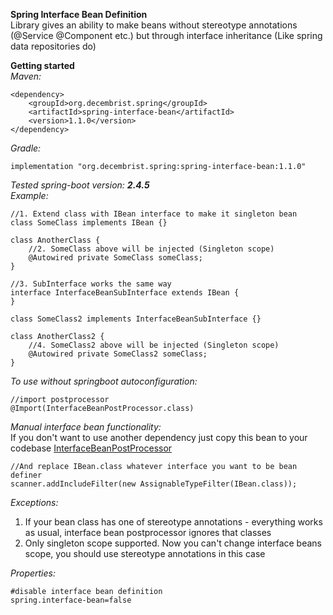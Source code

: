 **Spring Interface Bean Definition**  
Library gives an ability to make beans without stereotype annotations (@Service @Component etc.) but through interface inheritance (Like spring data repositories do)

**Getting started**  
_Maven:_  

    <dependency>
        <groupId>org.decembrist.spring</groupId>
        <artifactId>spring-interface-bean</artifactId>
        <version>1.1.0</version>
    </dependency>
_Gradle:_  

    implementation "org.decembrist.spring:spring-interface-bean:1.1.0"
_Tested spring-boot version: **2.4.5**_  
_Example:_  

    //1. Extend class with IBean interface to make it singleton bean
    class SomeClass implements IBean {}
    
    class AnotherClass {
        //2. SomeClass above will be injected (Singleton scope)
        @Autowired private SomeClass someClass;
    }
    
    //3. SubInterface works the same way
    interface InterfaceBeanSubInterface extends IBean {
    }
    
    class SomeClass2 implements InterfaceBeanSubInterface {}
    
    class AnotherClass2 {
        //4. SomeClass2 above will be injected (Singleton scope)
        @Autowired private SomeClass2 someClass;
    }
_To use without springboot autoconfiguration:_

    //import postprocessor
    @Import(InterfaceBeanPostProcessor.class)
_Manual interface bean functionality:_  
If you don't want to use another dependency just copy this bean to your codebase [InterfaceBeanPostProcessor](https://github.com/decembrist-revolt/spring-interface-bean/blob/master/src/main/java/org/decembrist/spring/interfacebean/InterfaceBeanPostProcessor.java)

    //And replace IBean.class whatever interface you want to be bean definer
    scanner.addIncludeFilter(new AssignableTypeFilter(IBean.class));
_Exceptions:_  
1. If your bean class has one of stereotype annotations - everything works as usual, interface bean postprocessor ignores that classes
2. Only singleton scope supported. Now you can't change interface beans scope, you should use stereotype annotations in this case

_Properties:_

    #disable interface bean definition
    spring.interface-bean=false